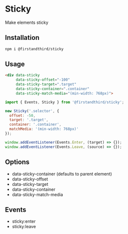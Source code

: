 # Sticky

Make elements sticky

## Installation

```sh
npm i @firstandthird/sticky
```

## Usage

```html
<div data-sticky
     data-sticky-offset="-100"
     data-sticky-target=".target"
     data-sticky-container=".container"
     data-sticky-match-media="(min-width: 768px)">
```

```js
import { Events, Sticky } from '@firstandthird/sticky';

new Sticky('.selector', {
  offset: -50,
  target: '.target',
  container: '.container',
  matchMedia: '(min-width: 768px)'
});

window.addEventListener(Events.Enter, (target) => {});
window.addEventListener(Events.Leave, (source) => {});
```

## Options

- data-sticky-container (defaults to parent element)
- data-sticky-offset
- data-sticky-target
- data-sticky-container
- data-sticky-match-media

## Events

- sticky:enter
- sticky:leave
